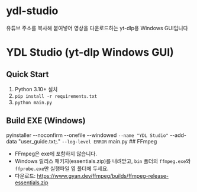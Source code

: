 # ydl-studio
유튜브 주소를 복사해 붙여넣어 영상을 다운로드하는 yt-dlp용 Windows GUI입니다
# YDL Studio (yt-dlp Windows GUI)

## Quick Start
1) Python 3.10+ 설치
2) `pip install -r requirements.txt`
3) `python main.py`

## Build EXE (Windows)
pyinstaller --noconfirm --onefile --windowed `
    --name "YDL Studio" `
    --add-data "user_guide.txt;." `
    --log-level ERROR `
    main.py
    ## FFmpeg
- FFmpeg은 exe에 포함하지 않습니다.
- Windows 릴리스 패키지(essentials.zip)를 내려받고, `bin` 폴더의 `ffmpeg.exe`와 `ffprobe.exe`만 실행파일 옆 폴더에 두세요.
- 다운로드: https://www.gyan.dev/ffmpeg/builds/ffmpeg-release-essentials.zip
